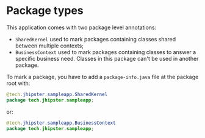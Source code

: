 # Package types

This application comes with two package level annotations:

* `SharedKernel` used to mark packages containing classes shared between multiple contexts;
* `BusinessContext` used to mark packages containing classes to answer a specific business need. Classes in this package can't be used in another package.

To mark a package, you have to add a `package-info.java` file at the package root with:

```java
@tech.jhipster.sampleapp.SharedKernel
package tech.jhipster.sampleapp;
```

or:

```java
@tech.jhipster.sampleapp.BusinessContext
package tech.jhipster.sampleapp;
```
